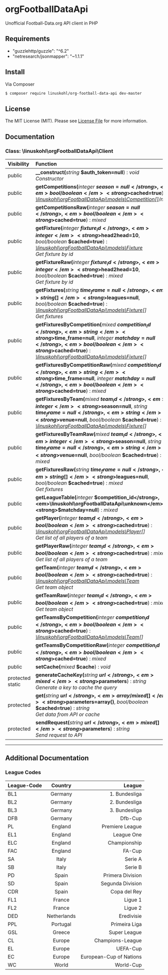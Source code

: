# orgFootballDataApi

Unofficial Football-Data.org API client in PHP


## Requirements
-  "guzzlehttp/guzzle": "^6.2"
-  "netresearch/jsonmapper": "~1.1.1"


## Install

Via Composer

``` bash
$ composer require linuskohl/org-football-data-api dev-master
```

## License

The MIT License (MIT). Please see [License File](LICENSE.md) for more information.

[link-author]: https://github.com/linuskohl

## Documentation
### Class: \linuskohl\orgFootballDataApi\Client
| Visibility | Function |
|:-----------|:---------|
| public | <strong>__construct(</strong><em>string</em> <strong>$auth_token=null</strong>)</strong> : <em>void</em><br /><em>Constructor</em> |
| public | <strong>getCompetitions(</strong><em>integer</em> <strong>$season=null</strong>, <em>bool/boolean</em> <strong>$cached=true</strong>)</strong> : <em>[\linuskohl\orgFootballDataApi\models\Competition](#class-linuskohlorgfootballdataapimodelscompetition)[]/null</em> |
| public | <strong>getCompetitionsRaw(</strong><em>integer</em> <strong>$season=null</strong>, <em>bool/boolean</em> <strong>$cached=true</strong>)</strong> : <em>mixed</em> |
| public | <strong>getFixture(</strong><em>integer</em> <strong>$fixture_id</strong>, <em>integer</em> <strong>$head2head=10</strong>, <em>bool/boolean</em> <strong>$cached=true</strong>)</strong> : <em>[\linuskohl\orgFootballDataApi\models\Fixture](#class-linuskohlorgfootballdataapimodelsfixture)</em><br /><em>Get fixture by id</em> |
| public | <strong>getFixtureRaw(</strong><em>integer</em> <strong>$fixture_id</strong>, <em>integer</em> <strong>$head2head=10</strong>, <em>bool/boolean</em> <strong>$cached=true</strong>)</strong> : <em>mixed</em><br /><em>Get fixture by id</em> |
| public | <strong>getFixtures(</strong><em>string</em> <strong>$time_frame=null</strong>, <em>string[]</em> <strong>$leagues=null</strong>, <em>bool/boolean</em> <strong>$cached=true</strong>)</strong> : <em>[\linuskohl\orgFootballDataApi\models\Fixture](#class-linuskohlorgfootballdataapimodelsfixture)[]</em><br /><em>Get fixtures</em> |
| public | <strong>getFixturesByCompetition(</strong><em>mixed</em> <strong>$competition_id</strong>, <em>string</em> <strong>$time_frame=null</strong>, <em>integer</em> <strong>$matchday=null</strong>, <em>bool/boolean</em> <strong>$cached=true</strong>)</strong> : <em>[\linuskohl\orgFootballDataApi\models\Fixture](#class-linuskohlorgfootballdataapimodelsfixture)[]</em> |
| public | <strong>getFixturesByCompetitionRaw(</strong><em>mixed</em> <strong>$competition_id</strong>, <em>string</em> <strong>$time_frame=null</strong>, <em>integer</em> <strong>$matchday=null</strong>, <em>bool/boolean</em> <strong>$cached=true</strong>)</strong> : <em>mixed</em> |
| public | <strong>getFixturesByTeam(</strong><em>mixed</em> <strong>$team_id</strong>, <em>integer</em> <strong>$season=null</strong>, <em>string</em> <strong>$time_frame=null</strong>, <em>string</em> <strong>$venue=null</strong>, <em>bool/boolean</em> <strong>$cached=true</strong>)</strong> : <em>[\linuskohl\orgFootballDataApi\models\Fixture](#class-linuskohlorgfootballdataapimodelsfixture)[]</em> |
| public | <strong>getFixturesByTeamRaw(</strong><em>mixed</em> <strong>$team_id</strong>, <em>integer</em> <strong>$season=null</strong>, <em>string</em> <strong>$time_frame=null</strong>, <em>string</em> <strong>$venue=null</strong>, <em>bool/boolean</em> <strong>$cached=true</strong>)</strong> : <em>mixed</em> |
| public | <strong>getFixturesRaw(</strong><em>string</em> <strong>$time_frame=null</strong>, <em>string[]</em> <strong>$leagues=null</strong>, <em>bool/boolean</em> <strong>$cached=true</strong>)</strong> : <em>mixed</em><br /><em>Get fixtures</em> |
| public | <strong>getLeagueTable(</strong><em>integer</em> <strong>$competition_id</strong>, <em>\linuskohl\orgFootballDataApi\unknown</em> <strong>$matchday=null</strong>)</strong> : <em>mixed</em> |
| public | <strong>getPlayer(</strong><em>integer</em> <strong>$team_id</strong>, <em>bool/boolean</em> <strong>$cached=true</strong>)</strong> : <em>[\linuskohl\orgFootballDataApi\models\Player](#class-linuskohlorgfootballdataapimodelsplayer)[]</em><br /><em>Get list of all players of a team</em> |
| public | <strong>getPlayerRaw(</strong><em>integer</em> <strong>$team_id</strong>, <em>bool/boolean</em> <strong>$cached=true</strong>)</strong> : <em>mixed</em><br /><em>Get list of all players of a team</em> |
| public | <strong>getTeam(</strong><em>integer</em> <strong>$team_id</strong>, <em>bool/boolean</em> <strong>$cached=true</strong>)</strong> : <em>[\linuskohl\orgFootballDataApi\models\Team](#class-linuskohlorgfootballdataapimodelsteam)</em><br /><em>Get team object</em> |
| public | <strong>getTeamRaw(</strong><em>integer</em> <strong>$team_id</strong>, <em>bool/boolean</em> <strong>$cached=true</strong>)</strong> : <em>mixed</em><br /><em>Get team object</em> |
| public | <strong>getTeamsByCompetition(</strong><em>integer</em> <strong>$competition_id</strong>, <em>bool/boolean</em> <strong>$cached=true</strong>)</strong> : <em>[\linuskohl\orgFootballDataApi\models\Team](#class-linuskohlorgfootballdataapimodelsteam)[]</em> |
| public | <strong>getTeamsByCompetitionRaw(</strong><em>integer</em> <strong>$competition_id</strong>, <em>bool/boolean</em> <strong>$cached=true</strong>)</strong> : <em>mixed</em> |
| public | <strong>setCache(</strong><em>mixed</em> <strong>$cache</strong>)</strong> : <em>void</em> |
| protected static | <strong>generateCacheKey(</strong><em>string</em> <strong>$url</strong>, <em>mixed</em> <strong>$parameters</strong>)</strong> : <em>string</em><br /><em>Generate a key to cache the query</em> |
| protected | <strong>get(</strong><em>string</em> <strong>$url</strong>, <em>array/mixed[]</em> <strong>$parameters=array()</strong>, <em>bool/boolean</em> <strong>$cached=true</strong>)</strong> : <em>string</em><br /><em>Get data from API or cache</em> |
| protected | <strong>sendRequest(</strong><em>string</em> <strong>$url</strong>, <em>mixed[]</em> <strong>$parameters</strong>)</strong> : <em>string</em><br /><em>Send request to API</em> |
<hr /> 



## Additional Documentation
### League Codes
League-Code | Country | League
---|:---:|------:
BL1| Germany |1. Bundesliga 
BL2|Germany|2. Bundesliga
BL3 |Germany|3. Bundesliga
DFB|Germany|Dfb-Cup
PL|England|Premiere League
EL1|England|League One
ELC|England|Championship
FAC|England|FA-Cup
SA|Italy|Serie A|
SB|Italy|Serie B
PD|Spain|Primera Division
SD|Spain|Segunda Division
CDR|Spain|Copa del Rey
FL1|France|Ligue 1
FL2|France|Ligue 2
DED|Netherlands|Eredivisie
PPL|Portugal|Primeira Liga
GSL|Greece|Super League
CL|Europe|Champions-League
EL|Europe|UEFA-Cup
EC|Europe|European-Cup of Nations
WC|World|World-Cup
